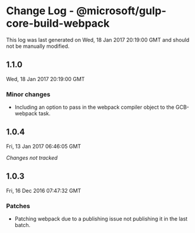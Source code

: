 # Change Log - @microsoft/gulp-core-build-webpack

This log was last generated on Wed, 18 Jan 2017 20:19:00 GMT and should not be manually modified.

## 1.1.0
Wed, 18 Jan 2017 20:19:00 GMT

### Minor changes

- Including an option to pass in the webpack compiler object to the GCB-webpack task.

## 1.0.4
Fri, 13 Jan 2017 06:46:05 GMT

*Changes not tracked*

## 1.0.3
Fri, 16 Dec 2016 07:47:32 GMT

### Patches

- Patching webpack due to a publishing issue not publishing it in the last batch.

